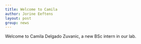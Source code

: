 ```yaml
---
title: Welcome to Camila
author: Jorine Eeftens
layout: post
group: news
---
```


Welcome to Camila Delgado Zuvanic, a new BSc intern in our lab. 
